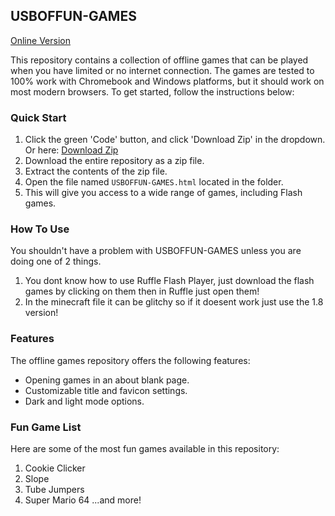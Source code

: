 ## USBOFFUN-GAMES
[Online Version](https://tealunblocker.github.io/USBOFFUN-GAMES)

This repository contains a collection of offline games that can be played when you have limited or no internet connection. The games are tested to 100% work with Chromebook and Windows platforms, but it should work on most modern browsers. To get started, follow the instructions below:

### Quick Start

1. Click the green 'Code' button, and click 'Download Zip' in the dropdown. Or here: [Download Zip](https://github.com/TealUnblocker/USBOFFUN-GAMES/archive/refs/heads/main.zip)
2. Download the entire repository as a zip file.
3. Extract the contents of the zip file.
5. Open the file named `USBOFFUN-GAMES.html` located in the folder.
6. This will give you access to a wide range of games, including Flash games.

### How To Use

You shouldn't have a problem with USBOFFUN-GAMES unless you are doing one of 2 things.
1. You dont know how to use Ruffle Flash Player, just download the flash games by clicking on them then in Ruffle just open them!
2. In the minecraft file it can be glitchy so if it doesent work just use the 1.8 version!

### Features

The offline games repository offers the following features:

- Opening games in an about blank page.
- Customizable title and favicon settings.
- Dark and light mode options.

### Fun Game List

Here are some of the most fun games available in this repository:
1. Cookie Clicker
2. Slope
3. Tube Jumpers
4. Super Mario 64
...and more!
